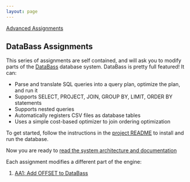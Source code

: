 ```yaml
---
layout: page
---
```


[Advanced Assignments](./)

## DataBass Assignments

This series of assignments are self contained, and will ask you to modify parts of the [DataBass](https://www.github.com/w4111/databass-public) database system.  DataBass is pretty full featured!  It can:

* Parse and translate SQL queries into a query plan, optimize the plan, and run it
* Supports SELECT, PROJECT, JOIN, GROUP BY, LIMIT, ORDER BY statements
* Supports nested queries
* Automatically registers CSV files as database tables
* Uses a simple cost-based optimizer to join ordering optimization

To get started, follow the instructions in the [project README](https://github.com/w4111/databass-public/blob/master/README.md) to install and run the database.

Now you are ready to [read the system architecture and documentation](https://github.com/w4111/databass-public/blob/master/docs/design.md)

Each assignment modifies a different part of the engine:

1. [AA1: Add OFFSET to DataBass](./offset)

